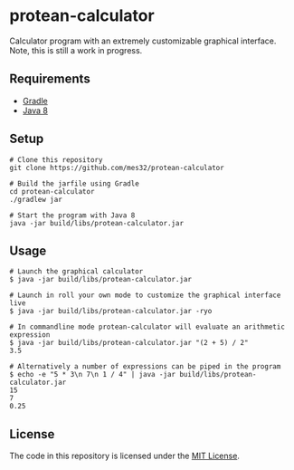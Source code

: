 # protean-calculator

Calculator program with an extremely customizable graphical interface. Note, this is still a work in progress.

## Requirements

- [Gradle](https://gradle.org/)
- [Java 8](http://www.oracle.com/technetwork/java/javase/downloads/jdk8-downloads-2133151.html)

## Setup

```
# Clone this repository
git clone https://github.com/mes32/protean-calculator

# Build the jarfile using Gradle
cd protean-calculator
./gradlew jar

# Start the program with Java 8
java -jar build/libs/protean-calculator.jar
```

## Usage

```
# Launch the graphical calculator
$ java -jar build/libs/protean-calculator.jar

# Launch in roll your own mode to customize the graphical interface live
$ java -jar build/libs/protean-calculator.jar -ryo

# In commandline mode protean-calculator will evaluate an arithmetic expression
$ java -jar build/libs/protean-calculator.jar "(2 + 5) / 2"
3.5

# Alternatively a number of expressions can be piped in the program
$ echo -e "5 * 3\n 7\n 1 / 4" | java -jar build/libs/protean-calculator.jar
15
7
0.25
```

## License

The code in this repository is licensed under the [MIT License](./LICENSE).